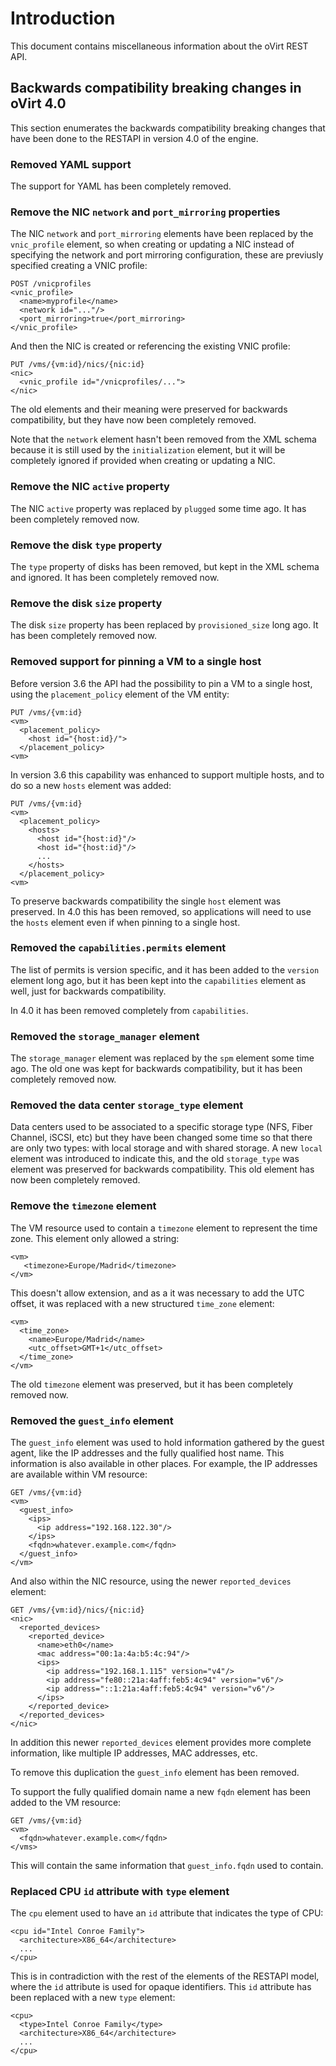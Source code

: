 # Introduction

This document contains miscellaneous information about the oVirt REST
API.

## Backwards compatibility breaking changes in oVirt 4.0

This section enumerates the backwards compatibility breaking changes
that have been done to the RESTAPI in version 4.0 of the engine.

### Removed YAML support

The support for YAML has been completely removed.

### Remove the NIC `network` and `port_mirroring` properties

The NIC `network` and `port_mirroring` elements have been replaced by
the `vnic_profile` element, so when creating or updating a NIC instead
of specifying the network and port mirroring configuration, these are
previusly specified creating a VNIC profile:

    POST /vnicprofiles
    <vnic_profile>
      <name>myprofile</name>
      <network id="..."/>
      <port_mirroring>true</port_mirroring>
    </vnic_profile>

And then the NIC is created or referencing the existing VNIC profile:

    PUT /vms/{vm:id}/nics/{nic:id}
    <nic>
      <vnic_profile id="/vnicprofiles/...">
    </nic>

The old elements and their meaning were preserved for backwards
compatibility, but they have now been completely removed.

Note that the `network` element hasn't been removed from the XML schema
because it is still used by the `initialization` element, but it will be
completely ignored if provided when creating or updating a NIC.

### Remove the NIC `active` property

The NIC `active` property was replaced by `plugged` some time ago. It
has been completely removed now.

### Remove the disk `type` property

The `type` property of disks has been removed, but kept in the XML
schema and ignored. It has been completely removed now.

### Remove the disk `size` property

The disk `size` property has been replaced by `provisioned_size` long
ago. It has been completely removed now.

### Removed support for pinning a VM to a single host

Before version 3.6 the API had the possibility to pin a VM to a single
host, using the `placement_policy` element of the VM entity:

    PUT /vms/{vm:id}
    <vm>
      <placement_policy>
        <host id="{host:id}/">
      </placement_policy>
    <vm>

In version 3.6 this capability was enhanced to support multiple
hosts, and to do so a new `hosts` element was added:

    PUT /vms/{vm:id}
    <vm>
      <placement_policy>
        <hosts>
          <host id="{host:id}"/>
          <host id="{host:id}"/>
          ...
        </hosts>
      </placement_policy>
    <vm>

To preserve backwards compatibility the single `host` element was
preserved. In 4.0 this has been removed, so applications will need
to use the `hosts` element even if when pinning to a single host.

### Removed the `capabilities.permits` element

The list of permits is version specific, and it has been added to
the `version` element long ago, but it has been kept into the
`capabilities` element as well, just for backwards compatibility.

In 4.0 it has been removed completely from `capabilities`.

### Removed the `storage_manager` element

The `storage_manager` element was replaced by the `spm` element some
time ago. The old one was kept for backwards compatibility, but it has
been completely removed now.

### Removed the data center `storage_type` element

Data centers used to be associated to a specific storage type (NFS,
Fiber Channel, iSCSI, etc) but they have been changed some time so that
there are only two types: with local storage and with shared storage. A
new `local` element was introduced to indicate this, and the old
`storage_type` was element was preserved for backwards compatibility.
This old element has now been completely removed.

### Remove the `timezone` element

The VM resource used to contain a `timezone` element to represent the
time zone. This element only allowed a string:

    <vm>
       <timezone>Europe/Madrid</timezone>
    </vm>

This doesn't allow extension, and as a it was necessary to add the UTC
offset, it was replaced with a new structured `time_zone` element:

    <vm>
      <time_zone>
        <name>Europe/Madrid</name>
        <utc_offset>GMT+1</utc_offset>
      </time_zone>
    </vm>

The old `timezone` element was preserved, but it has been completely
removed now.

### Removed the `guest_info` element

The `guest_info` element was used to hold information gathered by the
guest agent, like the IP addresses and the fully qualified host name.
This information is also available in other places. For example, the IP
addresses are available within VM resource:

    GET /vms/{vm:id}
    <vm>
      <guest_info>
        <ips>
          <ip address="192.168.122.30"/>
        </ips>
        <fqdn>whatever.example.com</fqdn>
      </guest_info>
    </vm>

And also within the NIC resource, using the newer `reported_devices`
element:

    GET /vms/{vm:id}/nics/{nic:id}
    <nic>
      <reported_devices>
        <reported_device>
          <name>eth0</name>
          <mac address="00:1a:4a:b5:4c:94"/>
          <ips>
            <ip address="192.168.1.115" version="v4"/>
            <ip address="fe80::21a:4aff:feb5:4c94" version="v6"/>
            <ip address="::1:21a:4aff:feb5:4c94" version="v6"/>
          </ips>
        </reported_device>
      </reported_devices>
    </nic>

In addition this newer `reported_devices` element provides more complete
information, like multiple IP addresses, MAC addresses, etc.

To remove this duplication the `guest_info` element has been removed.

To support the fully qualified domain name a new `fqdn` element has been
added to the VM resource:

    GET /vms/{vm:id}
    <vm>
      <fqdn>whatever.example.com</fqdn>
    </vms>

This will contain the same information that `guest_info.fqdn` used to
contain.

### Replaced CPU `id` attribute with `type` element

The `cpu` element used to have an `id` attribute that indicates the type
of CPU:

    <cpu id="Intel Conroe Family">
      <architecture>X86_64</architecture>
      ...
    </cpu>

This is in contradiction with the rest of the elements of the RESTAPI
model, where the `id` attribute is used for opaque identifiers. This
`id` attribute has been replaced with a new `type` element:

    <cpu>
      <type>Intel Conroe Family</type>
      <architecture>X86_64</architecture>
      ...
    </cpu>
